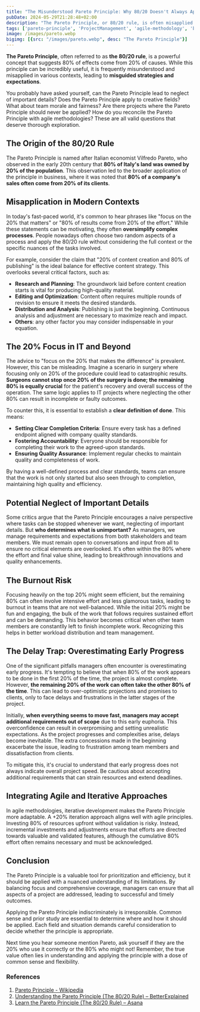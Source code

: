 ```yaml
---
title: "The Misunderstood Pareto Principle: Why 80/20 Doesn't Always Apply"
pubDate: 2024-05-29T21:28:48+02:00
description: "The Pareto Principle, or 80/20 rule, is often misapplied and misunderstood. While it can be a powerful tool for prioritizing efforts, its over-simplification can lead to neglect of critical tasks. This blog post explores the origins of the Pareto Principle, its common misapplications, and the importance of maintaining a balanced approach. It addresses critiques about the principle encouraging laziness, the potential neglect of important details, and the risk of burnout. The post also discusses integrating the principle with agile methodologies and highlights the need for common sense and thorough study before applying it indiscriminately."
tags: ['pareto-principle', 'ProjectManagement', 'agile-methodology', 'burnout', 'definitio-o-done', 'scope-creep']
image: /images/pareto.webp
bigimg: [{src: "/images/pareto.webp", desc: "The Pareto Principle"}]
---
```


**The Pareto Principle**, often referred to as **the 80/20 rule**, is a powerful concept that suggests 80% of effects come from 20% of causes. While this principle can be incredibly useful, it is frequently misunderstood and misapplied in various contexts, leading to **misguided strategies and expectations**.

You probably have asked yourself, can the Pareto Principle lead to neglect of important details? Does the Pareto Principle apply to creative fields? What about team morale and fairness? Are there projects where the Pareto Principle should never be applied? How do you reconcile the Pareto Principle with agile methodologies? These are all valid questions that deserve thorough exploration.

## The Origin of the 80/20 Rule

The Pareto Principle is named after Italian economist Vilfredo Pareto, who observed in the early 20th century that **80% of Italy's land was owned by 20% of the population**. This observation led to the broader application of the principle in business, where it was noted that **80% of a company's sales often come from 20% of its clients**.

## Misapplication in Modern Contexts

In today's fast-paced world, it's common to hear phrases like "focus on the 20% that matters" or "80% of results come from 20% of the effort." While these statements can be motivating, they often **oversimplify complex processes**. People nowadays often choose two random aspects of a process and apply the 80/20 rule without considering the full context or the specific nuances of the tasks involved.

For example, consider the claim that "20% of content creation and 80% of publishing" is the ideal balance for effective content strategy. This overlooks several critical factors, such as:
- **Research and Planning**: The groundwork laid before content creation starts is vital for producing high-quality material.
- **Editing and Optimization**: Content often requires multiple rounds of revision to ensure it meets the desired standards.
- **Distribution and Analysis**: Publishing is just the beginning. Continuous analysis and adjustment are necessary to maximize reach and impact.
- **Others**: any other factor you may consider indispensable in your equation.

## The 20% Focus in IT and Beyond

The advice to "focus on the 20% that makes the difference" is prevalent. However, this can be misleading. Imagine a scenario in surgery where focusing only on 20% of the procedure could lead to catastrophic results. **Surgeons cannot stop once 20% of the surgery is done; the remaining 80% is equally crucial** for the patient's recovery and overall success of the operation. The same logic applies to IT projects where neglecting the other 80% can result in incomplete or faulty outcomes.

To counter this, it is essential to establish a **clear definition of done**. This means:
- **Setting Clear Completion Criteria**: Ensure every task has a defined endpoint aligned with company quality standards.
- **Fostering Accountability**: Everyone should be responsible for completing their work to the agreed-upon standards.
- **Ensuring Quality Assurance**: Implement regular checks to maintain quality and completeness of work.

By having a well-defined process and clear standards, teams can ensure that the work is not only started but also seen through to completion, maintaining high quality and efficiency.

## Potential Neglect of Important Details

Some critics argue that the Pareto Principle encourages a naive perspective where tasks can be stopped whenever we want, neglecting of important details. But **who determines what is unimportant?** As managers, we manage requirements and expectations from both stakeholders and team members. We must remain open to conversations and input from all to ensure no critical elements are overlooked. It's often within the 80% where the effort and final value shine, leading to breakthrough innovations and quality enhancements.

## The Burnout Risk

Focusing heavily on the top 20% might seem efficient, but the remaining 80% can often involve intensive effort and less glamorous tasks, leading to burnout in teams that are not well-balanced. While the initial 20% might be fun and engaging, the bulk of the work that follows requires sustained effort and can be demanding. This behavior becomes critical when other team members are constantlly left to finish incomplete work. Recognizing this helps in better workload distribution and team management.

## The Delay Trap: Overestimating Early Progress

One of the significant pitfalls managers often encounter is overestimating early progress. It's tempting to believe that when 80% of the work appears to be done in the first 20% of the time, the project is almost complete. However, **the remaining 20% of the work can often take the other 80% of the time**. This can lead to over-optimistic projections and promises to clients, only to face delays and frustrations in the latter stages of the project.

Initially, **when everything seems to move fast, managers may accept additional requirements out of scope** due to this early euphoria. This overconfidence can result in overpromising and setting unrealistic expectations. As the project progresses and complexities arise, delays become inevitable. The extra concessions made in the beginning exacerbate the issue, leading to frustration among team members and dissatisfaction from clients.

To mitigate this, it's crucial to understand that early progress does not always indicate overall project speed. Be cautious about accepting additional requirements that can strain resources and extend deadlines.

## Integrating Agile and Iterative Approaches

In agile methodologies, iterative development makes the Pareto Principle more adaptable. A +20% iteration approach aligns well with agile principles. Investing 80% of resources upfront without validation is risky. Instead, incremental investments and adjustments ensure that efforts are directed towards valuable and validated features, although the cumulative 80% effort often remains necessary and must be acknowledged.

## Conclusion

The Pareto Principle is a valuable tool for prioritization and efficiency, but it should be applied with a nuanced understanding of its limitations. By balancing focus and comprehensive coverage, managers can ensure that all aspects of a project are addressed, leading to successful and timely outcomes.

Applying the Pareto Principle indiscriminately is irresponsible. Common sense and prior study are essential to determine where and how it should be applied. Each field and situation demands careful consideration to decide whether the principle is appropriate.

Next time you hear someone mention Pareto, ask yourself if they are the 20% who use it correctly or the 80% who might not! Remember, the true value often lies in understanding and applying the principle with a dose of common sense and flexibility.

### References

1. [Pareto Principle - Wikipedia](https://en.wikipedia.org/wiki/Pareto_principle)
2. [Understanding the Pareto Principle (The 80/20 Rule) – BetterExplained](https://betterexplained.com/articles/understanding-the-pareto-principle-the-8020-rule/)
3. [Learn the Pareto Principle (The 80/20 Rule) – Asana](https://asana.com/resources/pareto-principle-80-20-rule)
